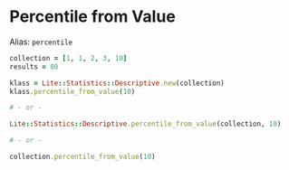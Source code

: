 # Percentile from Value

Alias: `percentile`

```ruby
collection = [1, 1, 2, 3, 10]
results = 80

klass = Lite::Statistics::Descriptive.new(collection)
klass.percentile_from_value(10)

# - or -

Lite::Statistics::Descriptive.percentile_from_value(collection, 10)

# - or -

collection.percentile_from_value(10)
```
